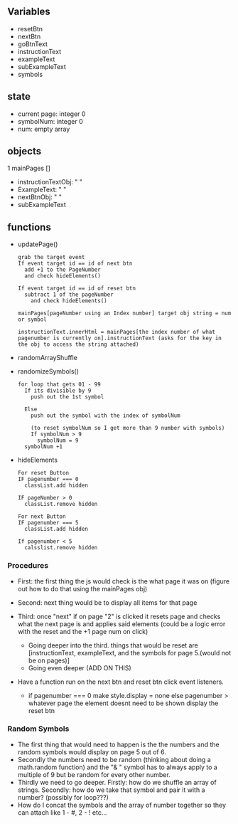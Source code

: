 

## Variables
- resetBtn
- nextBtn
- goBtnText <!-- will probaby end up taking this off when trimming-->
- instructionText <!-- the text that is underneath the next btn. Grabs the id of the h1-->
- exampleText <!-- grabs the p element that is right below the next button-->
- subExampleText
- symbols

## state
- current page: integer 0
- symbolNum: integer 0
- num: empty array

## objects
1 mainPages []
  - instructionTextObj: " " <!-- "pick a number", "add both digits together to get a new number", "subtract your new number with the original number" would also maybe turn into the main display for all the symbols-->
  - ExampleText: " " <!-- I.E the "ex. 14 is 1 - 4 = 5" -->
  - nextBtnObj: " "
  - subExampleText


## functions
- updatePage()
  ~~~
  grab the target event
  If event target id == id of next btn
    add +1 to the PageNumber
    and check hideElements()

  If event target id == id of reset btn
    subtract 1 of the pageNumber
      and check hideElements()
  
  mainPages[pageNumber using an Index number] target obj string = num or symbol

  instructionText.innerHtml = mainPages[the index number of what pagenumber is currently on].instructionText (asks for the key in the obj to access the string attached)
  ~~~
- randomArrayShuffle <!--got this from online. no credit to me!-->

- randomizeSymbols()
  ~~~
  for loop that gets 01 - 99
    If its divisible by 9
      push out the 1st symbol
    
    Else
      push out the symbol with the index of symbolNum
      
      (to reset symbolNum so I get more than 9 number with symbols)
      If symbolNum > 9
        symbolNum = 9 
    symbolNum +1
  ~~~

- hideElements
  ~~~
  For reset Button
  IF pagenumber === 0
    classList.add hidden

  IF pageNumber > 0
    classList.remove hidden

  For next Button
  IF pagenumber === 5
    classList.add hidden
  
  If pagenumber < 5
    calsslist.remove hidden
  ~~~


### Procedures
- First: the first thing the js would check is the what page it was on (figure out how to do that using the mainPages obj) 
- Second: next thing would be to display all items for that page 
- Third: once "next" if on page "2" is clicked it resets page and checks what the next page is and applies said elements (could be a logic error with the reset and the +1 page num on click) 
  - Going deeper into the third. things that would be reset are [instructionText, exampleText, and the symbols for page 5.(would not be on pages)]
   - Going even deeper (ADD ON THIS)


- Have a function run on the next btn and reset btn click event listeners.
  - if pagenumber === 0 
    make style.display = none <!-- to make the btn invisible-->
    else pagenumber > whatever page the element doesnt need to be shown
    display the reset btn

### Random Symbols
- The first thing that would need to happen is the the numbers and the random symbols would display on page 5 out of 6.
- Secondly the numbers need to be random (thinking about doing a math.random function) and the "& " symbol has to always apply to a multiple of 9 but be random for every other number.
- Thirdly we need to go deeper. Firstly: how do we shuffle an array of strings. Secondly: how do we take that symbol and pair it with a number? (possibly for loop???)
- How do I concat the symbols and the array of number together so they can attach like 1 - #, 2 - ! etc...
